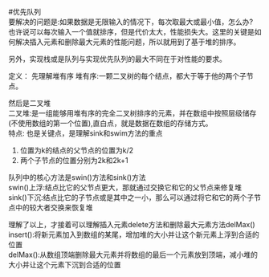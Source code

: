 #优先队列  
要解决的问题是:如果数据是无限输入的情况下，每次取最大或最小值，怎么办?  
也许说可以每次输入一个值就排序，但是代价太大，性能损失大。这里的关键是如何解决插入元素和删除最大元素的性能问题，所以就用到了基于堆的排序。  

另外，实现栈或是队列与实现优先队列的最大不同在于对性能的要求。  

定义：
先理解堆有序
堆有序:一颗二叉树的每个结点，都大于等于他的两个子节点。  

然后是二叉堆  
二叉堆:是一组能够用堆有序的完全二叉树排序的元素，并在数组中按照层级储存(不使用数组的第一个位置),直白点，就是数据在数组的存储方式。  
特点:  也是关键点，是理解sink和swim方法的重点
1. 位置为k的结点的父节点的位置为k/2
2. 两个子节点的位置分别为2k和2k+1  

队列中的核心方法是swin()方法和sink()方法  
swin()上浮:结点比它的父节点更大，那就通过交换它和它的父节点来修复堆  
sink()下沉:结点比它的子节点或是其中之一小，那么可以通过将它和它的两个子节点中的较大者交换来恢复堆  

理解了以上，才接着可以理解插入元素delete方法和删除最大元素方法delMax()  
insert():将新元素加入到数组的某尾，增加堆的大小并让这个新元素上浮到合适的位置  
delMax():从数组顶端删除最大元素并将数组的最后一个元素放到顶端，减小堆的大小并让这个元素下沉到合适的位置
